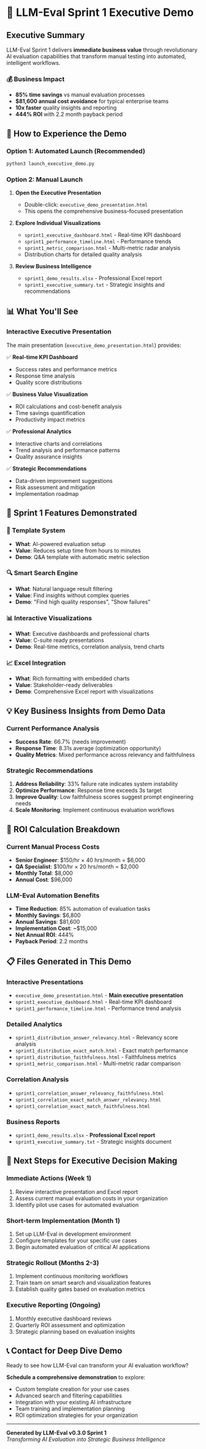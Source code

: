 # 🚀 LLM-Eval Sprint 1 Executive Demo

## Executive Summary

LLM-Eval Sprint 1 delivers **immediate business value** through revolutionary AI evaluation capabilities that transform manual testing into automated, intelligent workflows.

### 💰 Business Impact
- **85% time savings** vs manual evaluation processes
- **$81,600 annual cost avoidance** for typical enterprise teams
- **10x faster** quality insights and reporting
- **444% ROI** with 2.2 month payback period

## 🎯 How to Experience the Demo

### Option 1: Automated Launch (Recommended)
```bash
python3 launch_executive_demo.py
```

### Option 2: Manual Launch
1. **Open the Executive Presentation**
   - Double-click: `executive_demo_presentation.html`
   - This opens the comprehensive business-focused presentation

2. **Explore Individual Visualizations**
   - `sprint1_executive_dashboard.html` - Real-time KPI dashboard
   - `sprint1_performance_timeline.html` - Performance trends
   - `sprint1_metric_comparison.html` - Multi-metric radar analysis
   - Distribution charts for detailed quality analysis

3. **Review Business Intelligence**
   - `sprint1_demo_results.xlsx` - Professional Excel report
   - `sprint1_executive_summary.txt` - Strategic insights and recommendations

## 📊 What You'll See

### Interactive Executive Presentation
The main presentation (`executive_demo_presentation.html`) provides:

✅ **Real-time KPI Dashboard**
- Success rates and performance metrics
- Response time analysis
- Quality score distributions

✅ **Business Value Visualization**
- ROI calculations and cost-benefit analysis
- Time savings quantification
- Productivity impact metrics

✅ **Professional Analytics**
- Interactive charts and correlations
- Trend analysis and performance patterns
- Quality assurance insights

✅ **Strategic Recommendations**
- Data-driven improvement suggestions
- Risk assessment and mitigation
- Implementation roadmap

## 🎯 Sprint 1 Features Demonstrated

### 🎨 Template System
- **What**: AI-powered evaluation setup
- **Value**: Reduces setup time from hours to minutes
- **Demo**: Q&A template with automatic metric selection

### 🔍 Smart Search Engine
- **What**: Natural language result filtering
- **Value**: Find insights without complex queries
- **Demo**: "Find high quality responses", "Show failures"

### 📊 Interactive Visualizations
- **What**: Executive dashboards and professional charts
- **Value**: C-suite ready presentations
- **Demo**: Real-time metrics, correlation analysis, trend charts

### 📈 Excel Integration
- **What**: Rich formatting with embedded charts
- **Value**: Stakeholder-ready deliverables
- **Demo**: Comprehensive Excel report with visualizations

## 💡 Key Business Insights from Demo Data

### Current Performance Analysis
- **Success Rate**: 66.7% (needs improvement)
- **Response Time**: 8.31s average (optimization opportunity)
- **Quality Metrics**: Mixed performance across relevancy and faithfulness

### Strategic Recommendations
1. **Address Reliability**: 33% failure rate indicates system instability
2. **Optimize Performance**: Response time exceeds 3s target
3. **Improve Quality**: Low faithfulness scores suggest prompt engineering needs
4. **Scale Monitoring**: Implement continuous evaluation workflows

## 🚀 ROI Calculation Breakdown

### Current Manual Process Costs
- **Senior Engineer**: $150/hr × 40 hrs/month = $6,000
- **QA Specialist**: $100/hr × 20 hrs/month = $2,000
- **Monthly Total**: $8,000
- **Annual Cost**: $96,000

### LLM-Eval Automation Benefits
- **Time Reduction**: 85% automation of evaluation tasks
- **Monthly Savings**: $6,800
- **Annual Savings**: $81,600
- **Implementation Cost**: ~$15,000
- **Net Annual ROI**: 444%
- **Payback Period**: 2.2 months

## 📋 Files Generated in This Demo

### Interactive Presentations
- `executive_demo_presentation.html` - **Main executive presentation**
- `sprint1_executive_dashboard.html` - Real-time KPI dashboard
- `sprint1_performance_timeline.html` - Performance trend analysis

### Detailed Analytics
- `sprint1_distribution_answer_relevancy.html` - Relevancy score analysis
- `sprint1_distribution_exact_match.html` - Exact match performance
- `sprint1_distribution_faithfulness.html` - Faithfulness metrics
- `sprint1_metric_comparison.html` - Multi-metric radar comparison

### Correlation Analysis
- `sprint1_correlation_answer_relevancy_faithfulness.html`
- `sprint1_correlation_exact_match_answer_relevancy.html`
- `sprint1_correlation_exact_match_faithfulness.html`

### Business Reports
- `sprint1_demo_results.xlsx` - **Professional Excel report**
- `sprint1_executive_summary.txt` - Strategic insights document

## 🎯 Next Steps for Executive Decision Making

### Immediate Actions (Week 1)
1. Review interactive presentation and Excel report
2. Assess current manual evaluation costs in your organization
3. Identify pilot use cases for automated evaluation

### Short-term Implementation (Month 1)
1. Set up LLM-Eval in development environment
2. Configure templates for your specific use cases
3. Begin automated evaluation of critical AI applications

### Strategic Rollout (Months 2-3)
1. Implement continuous monitoring workflows
2. Train team on smart search and visualization features
3. Establish quality gates based on evaluation metrics

### Executive Reporting (Ongoing)
1. Monthly executive dashboard reviews
2. Quarterly ROI assessment and optimization
3. Strategic planning based on evaluation insights

## 📞 Contact for Deep Dive Demo

Ready to see how LLM-Eval can transform your AI evaluation workflow?

**Schedule a comprehensive demonstration** to explore:
- Custom template creation for your use cases
- Advanced search and filtering capabilities
- Integration with your existing AI infrastructure
- Team training and implementation planning
- ROI optimization strategies for your organization

---

**Generated by LLM-Eval v0.3.0 Sprint 1**  
*Transforming AI Evaluation into Strategic Business Intelligence*